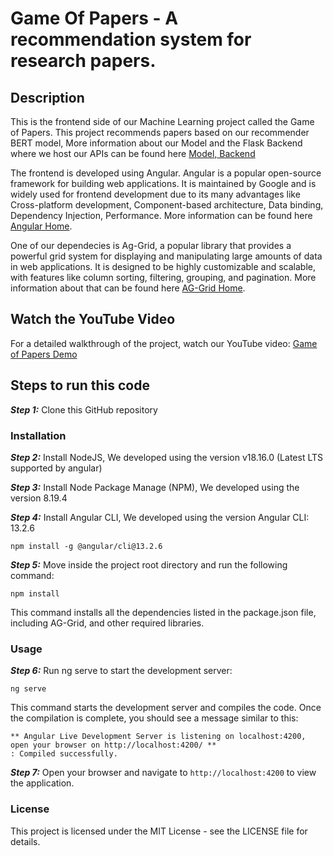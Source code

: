 # Game Of Papers - A recommendation system for research papers.

## Description
This is the frontend side of our Machine Learning project called the Game of Papers. This project recommends papers based on our recommender BERT model, More information about our Model and the Flask Backend where we host our APIs can be found here [Model, Backend](https://github.com/adit-negi/GameOfPapers.git)

The frontend is developed using Angular. Angular is a popular open-source framework for building web applications. It is maintained by Google and is widely used for frontend development due to its many advantages like Cross-platform development, Component-based architecture, Data binding, Dependency Injection, Performance. More information can be found here [Angular Home](https://angular.io/).

One of our dependecies is Ag-Grid, a popular library that provides a powerful grid system for displaying and manipulating large amounts of data in web applications. It is designed to be highly customizable and scalable, with features like column sorting, filtering, grouping, and pagination. More information about that can be found here [AG-Grid Home](https://www.ag-grid.com/).


## Watch the YouTube Video
For a detailed walkthrough of the project, watch our YouTube video: [Game of Papers Demo](https://youtu.be/zpSTXFzWJPE)

## Steps to run this code

***Step 1:***
Clone this GitHub repository

### Installation
***Step 2:***
Install NodeJS, 
We developed using the version v18.16.0 (Latest LTS supported by angular)

***Step 3:***
Install Node Package Manage (NPM), 
We developed using the version 8.19.4

***Step 4:***
Install Angular CLI, 
We developed using the version Angular CLI: 13.2.6

```
npm install -g @angular/cli@13.2.6
```

***Step 5:***
Move inside the project root directory and run the following command:
```
npm install
```
This command installs all the dependencies listed in the package.json file, including AG-Grid, and other required libraries.

### Usage
***Step 6:***
Run ng serve to start the development server:
```
ng serve
```
This command starts the development server and compiles the code. Once the compilation is complete, you should see a message similar to this:

```
** Angular Live Development Server is listening on localhost:4200, open your browser on http://localhost:4200/ **
: Compiled successfully.
```

***Step 7:***
Open your browser and navigate to ``` http://localhost:4200 ``` to view the application.

### License
This project is licensed under the MIT License - see the LICENSE file for details.
